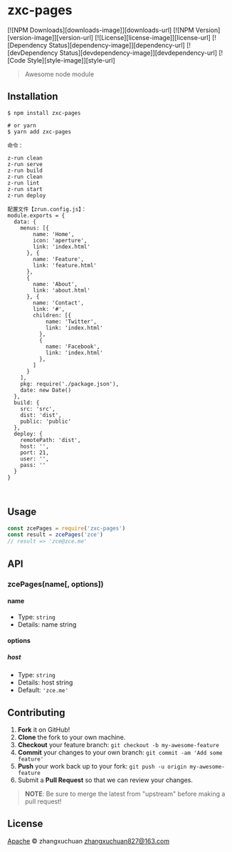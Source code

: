 # zxc-pages

[![NPM Downloads][downloads-image]][downloads-url]
[![NPM Version][version-image]][version-url]
[![License][license-image]][license-url]
[![Dependency Status][dependency-image]][dependency-url]
[![devDependency Status][devdependency-image]][devdependency-url]
[![Code Style][style-image]][style-url]

> Awesome node module

## Installation

```shell
$ npm install zxc-pages

# or yarn
$ yarn add zxc-pages
```

```
命令：

z-run clean
z-run serve
z-run build
z-run clean
z-run lint
z-run start
z-run deploy
```
```
配置文件【zrun.config.js】：
module.exports = {
  data: {
    menus: [{
        name: 'Home',
        icon: 'aperture',
        link: 'index.html'
      }, {
        name: 'Feature',
        link: 'feature.html'
      },
      {
        name: 'About',
        link: 'about.html'
      }, {
        name: 'Contact',
        link: '#',
        children: [{
            name: 'Twitter',
            link: 'index.html'
          },
          {
            name: 'Facebook',
            link: 'index.html'
          },
        ]
      }
    ],
    pkg: require('./package.json'),
    date: new Date()
  },
  build: {
    src: 'src',
    dist: 'dist',
    public: 'public'
  },
  deploy: {
    remotePath: 'dist',
    host: '',
    port: 21,
    user: '',
    pass: ''
  }
}



```


## Usage

<!-- TODO: Introduction of API use -->

```javascript
const zcePages = require('zxc-pages')
const result = zcePages('zce')
// result => 'zce@zce.me'
```

## API

<!-- TODO: Introduction of API -->

### zcePages(name[, options])

#### name

- Type: `string`
- Details: name string

#### options

##### host

- Type: `string`
- Details: host string
- Default: `'zce.me'`

## Contributing

1. **Fork** it on GitHub!
2. **Clone** the fork to your own machine.
3. **Checkout** your feature branch: `git checkout -b my-awesome-feature`
4. **Commit** your changes to your own branch: `git commit -am 'Add some feature'`
5. **Push** your work back up to your fork: `git push -u origin my-awesome-feature`
6. Submit a **Pull Request** so that we can review your changes.

> **NOTE**: Be sure to merge the latest from "upstream" before making a pull request!

## License

[Apache](LICENSE) &copy; zhangxuchuan <zhangxuchuan827@163.com>

